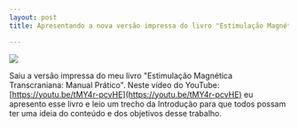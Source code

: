 ```yaml
---
layout: post
title: Apresentando a nova versão impressa do livro "Estimulação Magnética Transcraniana: Manual Prático".

---
```

![](livro2.png)

Saiu a versão impressa do meu livro "Estimulação Magnética Transcraniana: Manual Prático". Neste vídeo do YouTube: [https://youtu.be/tMY4r-pcvHE](https://youtu.be/tMY4r-pcvHE) eu apresento esse livro e leio um trecho da Introdução para que todos possam ter uma ideia do conteúdo e dos objetivos desse trabalho.





